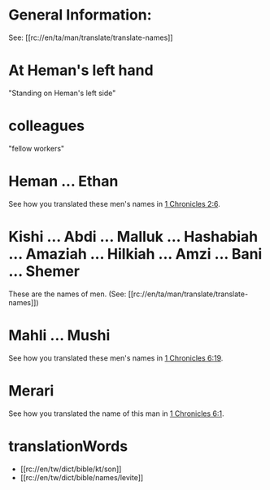 # General Information:

See: [[rc://en/ta/man/translate/translate-names]]

# At Heman's left hand

"Standing on Heman's left side"

# colleagues

"fellow workers"

# Heman ... Ethan

See how you translated these men's names in [1 Chronicles 2:6](../02/05.md).

# Kishi ... Abdi ... Malluk ... Hashabiah ... Amaziah ... Hilkiah ... Amzi ... Bani ... Shemer

These are the names of men. (See: [[rc://en/ta/man/translate/translate-names]])

# Mahli ... Mushi

See how you translated these men's names in [1 Chronicles 6:19](./19.md).

# Merari

See how you translated the name of this man in [1 Chronicles 6:1](./01.md).

# translationWords

* [[rc://en/tw/dict/bible/kt/son]]
* [[rc://en/tw/dict/bible/names/levite]]